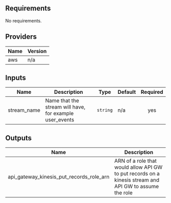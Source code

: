 ## Requirements

No requirements.

## Providers

| Name | Version |
|------|---------|
| aws | n/a |

## Inputs

| Name | Description | Type | Default | Required |
|------|-------------|------|---------|:--------:|
| stream\_name | Name that the stream will have, for example user\_events | `string` | n/a | yes |

## Outputs

| Name | Description |
|------|-------------|
| api\_gateway\_kinesis\_put\_records\_role\_arn | ARN of a role that would allow API GW to put records on a kinesis stream and API GW to assume the role |

